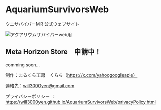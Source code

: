 # AquariumSurvivorsWeb
ウニサバイバーMR 公式ウェブサイト

![アクアリウムサバイバーweb用](https://github.com/user-attachments/assets/f41407a3-cd6e-494d-a9c7-e41f01ebcdce)

## Meta Horizon Store　申請中！

comming soon...

制作：まるくら工房　くらち（https://x.com/yahoogoogleaple）

連絡先：will3000yen@gmail.com

プライバシーポリシー ：https://will3000yen.github.io/AquariumSurvivorsWeb/privacyPolicy.html

